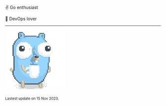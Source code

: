 :v: Go enthusiast

:muscle: DevOps lover

---

![Image alt text](/images/gopher_with_coffee.gif)


<sub>Lastest update on 15 Nov 2023.</sub>
